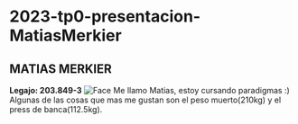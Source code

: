 # 2023-tp0-presentacion-MatiasMerkier
## MATIAS MERKIER
**Legajo: 203.849-3**
![Face](https://user-images.githubusercontent.com/129700001/230489012-a02aaedd-14b7-42ee-85f7-35255bc5cd4d.jpeg)
Me llamo Matias, estoy cursando paradigmas :)
Algunas de las cosas que mas me gustan son el peso muerto(210kg) y el press de banca(112.5kg).
